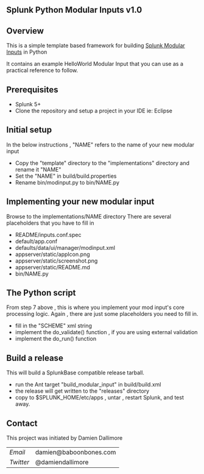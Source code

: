 ## Splunk Python Modular Inputs v1.0

## Overview

This is a simple template based framework for building <a href="http://docs.splunk.com/Documentation/Splunk/latest/AdvancedDev/ModInputsIntro">Splunk Modular Inputs</a> in Python

It contains an example HelloWorld Modular Input that you can use as a practical reference to follow.

## Prerequisites

* Splunk 5+
* Clone the repository and setup a project in your IDE ie: Eclipse

## Initial setup

In the below instructions , "NAME" refers to the name of your new modular input

* Copy the "template" directory to the "implementations" directory and rename it "NAME"
* Set the "NAME" in build/build.properties
* Rename bin/modinput.py to bin/NAME.py

## Implementing your new modular input

Browse to the implementations/NAME directory
There are several placeholders that you have to fill in

* README/inputs.conf.spec
* default/app.conf
* defaults/data/ui/manager/modinput.xml
* appserver/static/appIcon.png
* appserver/static/screenshot.png
* appserver/static/README.md
* bin/NAME.py

## The Python script

From step 7 above , this is where you implement your mod input's core processing logic.
Again , there are just some placeholders you need to fill in.

* fill in the "SCHEME" xml string
* implement the do_validate() function , if you are using external validation
* implement the do_run() function

## Build a release

This will build a SplunkBase compatible release tarball.

* run the Ant target "build_modular_input" in build/build.xml
* the release will get written to the "releases" directory
* copy to $SPLUNK_HOME/etc/apps , untar , restart Splunk, and test away.

## Contact

This project was initiated by Damien Dallimore
<table>

<tr>
<td><em>Email</em></td>
<td>damien@baboonbones.com</td>
</tr>

<tr>
<td><em>Twitter</em>
<td>@damiendallimore</td>
</tr>


</table>


